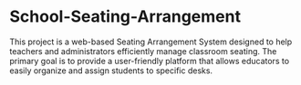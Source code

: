 # School-Seating-Arrangement
This project is a web-based Seating Arrangement System designed to help teachers and administrators efficiently manage classroom seating. The primary goal is to provide a user-friendly platform that allows educators to easily organize and assign students to specific desks.
